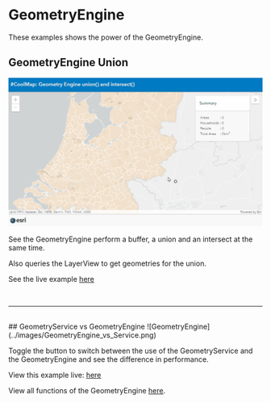 # GeometryEngine
These examples shows the power of the GeometryEngine.

## GeometryEngine Union 
![GeometryEngine](../images/20220217_GeometryEngineUnion.gif)

See the GeometryEngine perform a buffer, a union and an intersect at the same time.

Also queries the LayerView to get geometries for the union.

See the live example [here](https://esrinederland.github.io/CoolMaps/GeometryEngine/GeometryEngine_union.html)

<br>

---

<br>
## GeometryService vs GeometryEngine
![GeometryEngine](../images/GeometryEngine_vs_Service.png)

Toggle the button to switch between the use of the GeometryService and the GeometryEngine and see the difference in performance. 


View this example live:
[here](https://esrinederland.github.io/CoolMaps/GeometryEngine/geometryengine_vs_Service.html)

View all functions of the GeometryEngine [here](https://developers.arcgis.com/javascript/latest/api-reference/esri-geometry-geometryEngine.html).